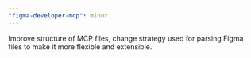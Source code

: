 ```yaml
---
"figma-developer-mcp": minor
---
```


Improve structure of MCP files, change strategy used for parsing Figma files to make it more flexible and extensible.
